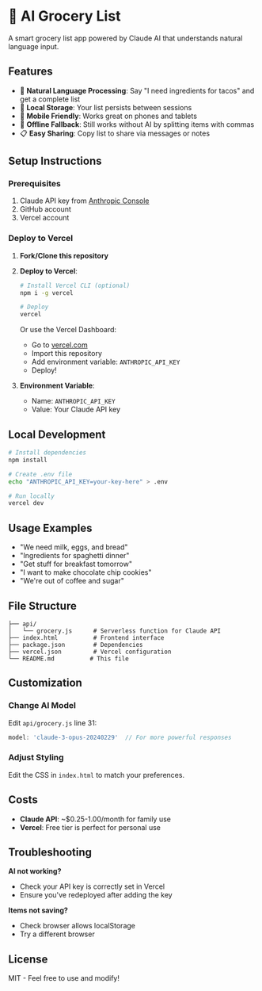 # 🛒 AI Grocery List

A smart grocery list app powered by Claude AI that understands natural language input.

## Features

- 🤖 **Natural Language Processing**: Say "I need ingredients for tacos" and get a complete list
- 💾 **Local Storage**: Your list persists between sessions
- 📱 **Mobile Friendly**: Works great on phones and tablets
- 🔄 **Offline Fallback**: Still works without AI by splitting items with commas
- 📋 **Easy Sharing**: Copy list to share via messages or notes

## Setup Instructions

### Prerequisites
1. Claude API key from [Anthropic Console](https://console.anthropic.com)
2. GitHub account
3. Vercel account

### Deploy to Vercel

1. **Fork/Clone this repository**

2. **Deploy to Vercel**:
   ```bash
   # Install Vercel CLI (optional)
   npm i -g vercel
   
   # Deploy
   vercel
   ```
   
   Or use the Vercel Dashboard:
   - Go to [vercel.com](https://vercel.com)
   - Import this repository
   - Add environment variable: `ANTHROPIC_API_KEY`
   - Deploy!

3. **Environment Variable**:
   - Name: `ANTHROPIC_API_KEY`
   - Value: Your Claude API key

## Local Development

```bash
# Install dependencies
npm install

# Create .env file
echo "ANTHROPIC_API_KEY=your-key-here" > .env

# Run locally
vercel dev
```

## Usage Examples

- "We need milk, eggs, and bread"
- "Ingredients for spaghetti dinner"
- "Get stuff for breakfast tomorrow"
- "I want to make chocolate chip cookies"
- "We're out of coffee and sugar"

## File Structure

```
├── api/
│   └── grocery.js      # Serverless function for Claude API
├── index.html          # Frontend interface
├── package.json        # Dependencies
├── vercel.json         # Vercel configuration
└── README.md          # This file
```

## Customization

### Change AI Model
Edit `api/grocery.js` line 31:
```javascript
model: 'claude-3-opus-20240229'  // For more powerful responses
```

### Adjust Styling
Edit the CSS in `index.html` to match your preferences.

## Costs

- **Claude API**: ~$0.25-1.00/month for family use
- **Vercel**: Free tier is perfect for personal use

## Troubleshooting

**AI not working?**
- Check your API key is correctly set in Vercel
- Ensure you've redeployed after adding the key

**Items not saving?**
- Check browser allows localStorage
- Try a different browser

## License

MIT - Feel free to use and modify!
